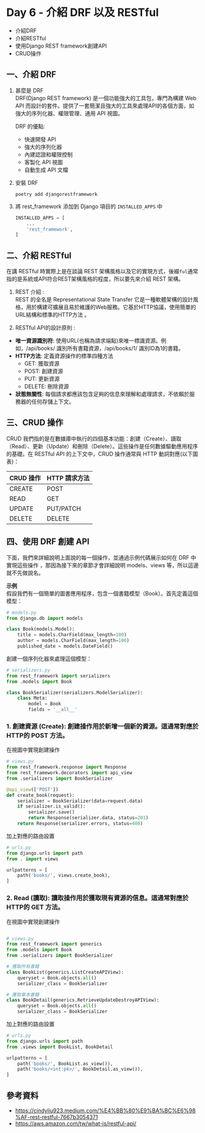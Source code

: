# Day 6 - 介紹 DRF 以及 RESTful
- 介紹DRF
- 介紹RESTful
- 使用Django REST framework創建API
- CRUD操作

## 一、介紹 DRF

1. 甚麼是 DRF  
   DRF(Django REST framework) 是一個功能強大的工具包，專門為構建 Web API 而設計的套件。提供了一套簡潔且強大的工具來處理API的各個方面，如強大的序列化器、權限管理、通用 API 視圖。

   DRF 的優點:
   - 快速開發 API
   - 強大的序列化器
   - 內建認證和權限控制
   - 客製化 API 視圖
   - 自動生成 API 文檔


2. 安裝 DRF
    ```commandline
    poetry add djangorestframework
    ```

3. 將 rest_framework 添加到 Django 項目的 `INSTALLED_APPS` 中
    ```python
    INSTALLED_APPS = [
        ...
        'rest_framework',
    ]
    ```
## 二、介紹 RESTful
在講 RESTful 時實際上是在談論 REST 架構風格以及它的實現方式，後綴`ful`通常指的是系統或API符合REST架構風格的程度，所以要先來介紹 REST 架構。

1. REST 介紹 :  
REST 的全名是 Representational State Transfer 它是一種軟體架構的設計風格，用於構建可擴展且易於維護的Web服務。它基於HTTP協議，使用簡單的URL結構和標準的HTTP方法   。

2. RESTful API的設計原則 :  
- **唯一資源識別符**: 使用URL(也稱為請求端點)來唯一標識資源。例如，/api/books/ 識別所有書籍資源，/api/books/1/ 識別ID為1的書籍。
- **HTTP方法**: 定義資源操作的標準四種方法
  - GET: 獲取資源
  - POST: 創建資源
  - PUT: 更新資源
  - DELETE: 刪除資源
- **狀態無關性**: 每個請求都應該包含足夠的信息來理解和處理請求，不依賴於服務器的任何存儲上下文。

## 三、CRUD 操作
CRUD 我們指的是在數據庫中執行的四個基本功能：創建（Create）、讀取（Read）、更新（Update）和刪除（Delete）。這些操作是任何數據驅動應用程序的基礎。在 RESTful API 的上下文中，CRUD 操作通常與 HTTP 動詞對應(以下圖表)：

| CRUD 操作 | HTTP 請求方法 |
|---------|-----------|
| CREATE  | POST      |
| READ    | GET       |
| UPDATE  | PUT/PATCH |
| DELETE  | DELETE    |

## 四、使用 DRF 創建 API

下面，我們來詳細說明上面說的每一個操作，並通過示例代碼展示如何在 DRF 中實現這些操作
，那因為接下來的章節才會詳細說明 models、views 等，所以這邊就不先做說名。

**示例**  
假設我們有一個簡單的圖書應用程序，包含一個書籍模型（Book）。首先定義這個模型：

```python
# models.py
from django.db import models

class Book(models.Model):
    title = models.CharField(max_length=100)
    author = models.CharField(max_length=100)
    published_date = models.DateField()
```

創建一個序列化器來處理這個模型：
```python
# serializers.py
from rest_framework import serializers
from .models import Book

class BookSerializer(serializers.ModelSerializer):
    class Meta:
        model = Book
        fields = '__all__'
```

### 1. 創建資源 (Create): 創建操作用於新增一個新的資源。這通常對應於HTTP的 POST 方法。  
在視圖中實現創建操作
```python
# views.py
from rest_framework.response import Response
from rest_framework.decorators import api_view
from .serializers import BookSerializer

@api_view(['POST'])
def create_book(request):
    serializer = BookSerializer(data=request.data)
    if serializer.is_valid():
        serializer.save()
        return Response(serializer.data, status=201)
    return Response(serializer.errors, status=400)
```

加上對應的路由設置
```python
# urls.py
from django.urls import path
from . import views

urlpatterns = [
    path('books/', views.create_book),
]
```

### 2. Read (讀取): 讀取操作用於獲取現有資源的信息。這通常對應於HTTP的 GET 方法。  
在視圖中實現創建操作
```python

# views.py
from rest_framework import generics
from .models import Book
from .serializers import BookSerializer

# 獲取所有書籍
class BookList(generics.ListCreateAPIView):
    queryset = Book.objects.all()
    serializer_class = BookSerializer

# 獲取單本書籍
class BookDetail(generics.RetrieveUpdateDestroyAPIView):
    queryset = Book.objects.all()
    serializer_class = BookSerializer
```

加上對應的路由設置
```python
# urls.py
from django.urls import path
from .views import BookList, BookDetail

urlpatterns = [
    path('books/', BookList.as_view()),
    path('books/<int:pk>/', BookDetail.as_view()),
]
```
## 參考資料
- https://cindyliu923.medium.com/%E4%BB%80%E9%BA%BC%E6%98%AF-rest-restful-7667b3054371
- https://aws.amazon.com/tw/what-is/restful-api/